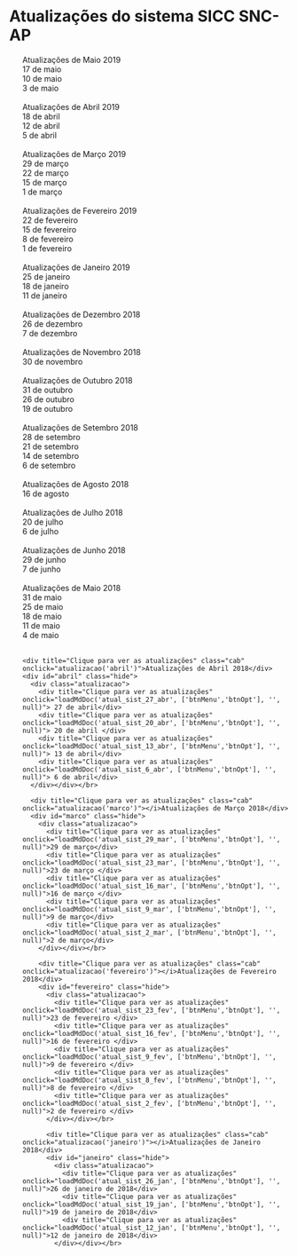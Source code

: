 # Atualizações do sistema SICC SNC-AP

<ul id=commit-history>

<div title="Clique para ver as atualizações" class="cab" onclick="atualizacao('maio_9')" >Atualizações de Maio 2019 </div>
  <div id="maio_9" class="hide">
    <div class="atualizacao">
    <div title="Clique para ver as atualizações" onclick="loadMdDoc('atual_sist_17_mai_9', ['btnMenu','btnOpt'], '', null)">17 de maio</div>
    <div title="Clique para ver as atualizações" onclick="loadMdDoc('atual_sist_10_mai_9', ['btnMenu','btnOpt'], '', null)">10 de maio</div>
    <div title="Clique para ver as atualizações" onclick="loadMdDoc('atual_sist_03_mai_9', ['btnMenu','btnOpt'], '', null)">3 de maio</div>
    </div></div></br>

<div title="Clique para ver as atualizações" class="cab" onclick="atualizacao('abril_9')" >Atualizações de Abril 2019 </div>
  <div id="abril_9" class="hide">
    <div class="atualizacao">
    <div title="Clique para ver as atualizações" onclick="loadMdDoc('atual_sist_18_abr_9', ['btnMenu','btnOpt'], '', null)">18 de abril</div>
    <div title="Clique para ver as atualizações" onclick="loadMdDoc('atual_sist_12_abr_9', ['btnMenu','btnOpt'], '', null)">12 de abril</div>
    <div title="Clique para ver as atualizações" onclick="loadMdDoc('atual_sist_5_abr_9', ['btnMenu','btnOpt'], '', null)">5 de abril</div>
    </div></div></br>

<div title="Clique para ver as atualizações" class="cab" onclick="atualizacao('marco_9')" >Atualizações de Março 2019 </div>
  <div id="marco_9" class="hide">
    <div class="atualizacao">
    <div title="Clique para ver as atualizações" onclick="loadMdDoc('atual_sist_29_mar_9', ['btnMenu','btnOpt'], '', null)">29 de março</div>
    <div title="Clique para ver as atualizações" onclick="loadMdDoc('atual_sist_22_mar_9', ['btnMenu','btnOpt'], '', null)">22 de março</div>
    <div title="Clique para ver as atualizações" onclick="loadMdDoc('atual_sist_15_mar_9', ['btnMenu','btnOpt'], '', null)">15 de março</div>
    <div title="Clique para ver as atualizações" onclick="loadMdDoc('atual_sist_1_mar_9', ['btnMenu','btnOpt'], '', null)">1 de março</div>
    </div></div></br>


<div title="Clique para ver as atualizações" class="cab" onclick="atualizacao('fevereiro_9')" >Atualizações de Fevereiro 2019 </div>
  <div id="fevereiro_9" class="hide">
    <div class="atualizacao">
    <div title="Clique para ver as atualizações" onclick="loadMdDoc('atual_sist_22_fev_9', ['btnMenu','btnOpt'], '', null)">22 de fevereiro</div>
    <div title="Clique para ver as atualizações" onclick="loadMdDoc('atual_sist_15_fev_9', ['btnMenu','btnOpt'], '', null)">15 de fevereiro</div>
    <div title="Clique para ver as atualizações" onclick="loadMdDoc('atual_sist_8_fev_9', ['btnMenu','btnOpt'], '', null)">8 de fevereiro</div>
    <div title="Clique para ver as atualizações" onclick="loadMdDoc('atual_sist_1_fev_9', ['btnMenu','btnOpt'], '', null)">1 de fevereiro</div>
    </div></div></br>

<div title="Clique para ver as atualizações" class="cab" onclick="atualizacao('janeiro_9')" >Atualizações de Janeiro 2019 </div>
  <div id="janeiro_9" class="hide">
    <div class="atualizacao">
    <div title="Clique para ver as atualizações" onclick="loadMdDoc('atual_sist_25_jan_9', ['btnMenu','btnOpt'], '', null)">25 de janeiro</div>
    <div title="Clique para ver as atualizações" onclick="loadMdDoc('atual_sist_17_jan_9', ['btnMenu','btnOpt'], '', null)">18 de janeiro</div>
    <div title="Clique para ver as atualizações" onclick="loadMdDoc('atual_sist_11_jan_9', ['btnMenu','btnOpt'], '', null)">11 de janeiro</div>
    </div></div></br>

  <div title="Clique para ver as atualizações" class="cab" onclick="atualizacao('dezembro')" >Atualizações de Dezembro 2018 </div>
    <div id="dezembro" class="hide">
      <div class="atualizacao">
      <div title="Clique para ver as atualizações" onclick="loadMdDoc('atual_sist_26_dez', ['btnMenu','btnOpt'], '', null)">26 de dezembro</div>
        <div title="Clique para ver as atualizações" onclick="loadMdDoc('atual_sist_7_dez', ['btnMenu','btnOpt'], '', null)">7 de dezembro</div>
      </div></div></br>

<div title="Clique para ver as atualizações" class="cab" onclick="atualizacao('novembro')" >Atualizações de Novembro 2018 </div>
  <div id="novembro" class="hide">
    <div class="atualizacao">
      <div title="Clique para ver as atualizações" onclick="loadMdDoc('atual_sist_30_nov', ['btnMenu','btnOpt'], '', null)">30 de novembro</div>
      </div></div></br>

<div title="Clique para ver as atualizações" class="cab" onclick="atualizacao('outubro')" >Atualizações de Outubro 2018 </div>
  <div id="outubro" class="hide">
    <div class="atualizacao">
      <div title="Clique para ver as atualizações" onclick="loadMdDoc('atual_sist_31_out', ['btnMenu','btnOpt'], '', null)">31 de outubro</div>
      <div title="Clique para ver as atualizações" onclick="loadMdDoc('atual_sist_26_out', ['btnMenu','btnOpt'], '', null)">26 de outubro</div>
      <div title="Clique para ver as atualizações" onclick="loadMdDoc('atual_sist_19_out', ['btnMenu','btnOpt'], '', null)">19 de outubro</div>
      </div></div></br>

<div title="Clique para ver as atualizações" class="cab" onclick="atualizacao('setembro')" >Atualizações de Setembro 2018 </div>
  <div id="setembro" class="hide">
    <div class="atualizacao">
      <div title="Clique para ver as atualizações" onclick="loadMdDoc('atual_sist_28_set', ['btnMenu','btnOpt'], '', null)">28 de setembro</div>
      <div title="Clique para ver as atualizações" onclick="loadMdDoc('atual_sist_20_set', ['btnMenu','btnOpt'], '', null)">21 de setembro</div>
      <div title="Clique para ver as atualizações" onclick="loadMdDoc('atual_sist_14_sep', ['btnMenu','btnOpt'], '', null)">14 de setembro</div>
      <div title="Clique para ver as atualizações" onclick="loadMdDoc('atual_sist_6_sep', ['btnMenu','btnOpt'], '', null)">6 de setembro</div>
      </div></div></br>


  <div title="Clique para ver as atualizações" class="cab" onclick="atualizacao('agosto')" >Atualizações de Agosto 2018 </div>
    <div id="agosto" class="hide">
      <div class="atualizacao">
        <div title="Clique para ver as atualizações" onclick="loadMdDoc('atual_sist_16_ago', ['btnMenu','btnOpt'], '', null)">16 de agosto</div>
        </div></div></br>

  <div title="Clique para ver as atualizações" class="cab" onclick="atualizacao('julho')" >Atualizações de Julho 2018 </div>
    <div id="julho" class="hide">
      <div class="atualizacao">
        <div title="Clique para ver as atualizações" onclick="loadMdDoc('atual_sist_20_jul', ['btnMenu','btnOpt'], '', null)">20 de julho</div>
        <div title="Clique para ver as atualizações" onclick="loadMdDoc('atual_sist_6_jul', ['btnMenu','btnOpt'], '', null)">6 de julho</div>
        </div></div></br>

<div title="Clique para ver as atualizações" class="cab" onclick="atualizacao('junho')">Atualizações de Junho 2018</div>
  <div id="junho" class="hide">
    <div class="atualizacao">
        <div title="Clique para ver as atualizações" onclick="loadMdDoc('atual_sist_29_jun', ['btnMenu','btnOpt'], '', null)">29 de junho</div>
        <div title="Clique para ver as atualizações" onclick="loadMdDoc('atual_sist_7_jun', ['btnMenu','btnOpt'], '', null)">7 de junho</div>
    </div></div></br>

  <div title="Clique para ver as atualizações" class="cab" onclick="atualizacao('maio')">Atualizações de Maio 2018</div>
  <div id="maio" class="hide">
    <div class="atualizacao">
      <div title="Clique para ver as atualizações" onclick="loadMdDoc('atual_sist_31_mai', ['btnMenu','btnOpt'], '', null)">31 de maio</div>
      <div title="Clique para ver as atualizações" onclick="loadMdDoc('atual_sist_25_mai', ['btnMenu','btnOpt'], '', null)">25 de maio</div>
      <div title="Clique para ver as atualizações" onclick="loadMdDoc('atual_sist_18_mai', ['btnMenu','btnOpt'], '', null)">18 de maio</div>
      <div title="Clique para ver as atualizações" onclick="loadMdDoc('atual_sist_11_mai', ['btnMenu','btnOpt'], '', null)">11 de maio</div>
      <div title="Clique para ver as atualizações" onclick="loadMdDoc('atual_sist_4_mai', ['btnMenu','btnOpt'], '', null)">4 de maio</div>
    </div></div></br>

    <div title="Clique para ver as atualizações" class="cab" onclick="atualizacao('abril')">Atualizações de Abril 2018</div>
    <div id="abril" class="hide">
      <div class="atualizacao">
        <div title="Clique para ver as atualizações" onclick="loadMdDoc('atual_sist_27_abr', ['btnMenu','btnOpt'], '', null)"> 27 de abril</div>
        <div title="Clique para ver as atualizações" onclick="loadMdDoc('atual_sist_20_abr', ['btnMenu','btnOpt'], '', null)"> 20 de abril </div>
        <div title="Clique para ver as atualizações" onclick="loadMdDoc('atual_sist_13_abr', ['btnMenu','btnOpt'], '', null)"> 13 de abril</div>
        <div title="Clique para ver as atualizações" onclick="loadMdDoc('atual_sist_6_abr', ['btnMenu','btnOpt'], '', null)"> 6 de abril</div>
      </div></div></br>

      <div title="Clique para ver as atualizações" class="cab" onclick="atualizacao('marco')"></i>Atualizações de Março 2018</div>
      <div id="marco" class="hide">
        <div class="atualizacao">
          <div title="Clique para ver as atualizações" onclick="loadMdDoc('atual_sist_29_mar', ['btnMenu','btnOpt'], '', null)">29 de março</div>
          <div title="Clique para ver as atualizações" onclick="loadMdDoc('atual_sist_23_mar', ['btnMenu','btnOpt'], '', null)">23 de março </div>
          <div title="Clique para ver as atualizações" onclick="loadMdDoc('atual_sist_16_mar', ['btnMenu','btnOpt'], '', null)">16 de março </div>
          <div title="Clique para ver as atualizações" onclick="loadMdDoc('atual_sist_9_mar', ['btnMenu','btnOpt'], '', null)">9 de março</div>
          <div title="Clique para ver as atualizações" onclick="loadMdDoc('atual_sist_2_mar', ['btnMenu','btnOpt'], '', null)">2 de março</div>
        </div></div></br>

        <div title="Clique para ver as atualizações" class="cab" onclick="atualizacao('fevereiro')"></i>Atualizações de Fevereiro 2018</div>
        <div id="fevereiro" class="hide">
          <div class="atualizacao">
            <div title="Clique para ver as atualizações" onclick="loadMdDoc('atual_sist_23_fev', ['btnMenu','btnOpt'], '', null)">23 de fevereiro </div>
            <div title="Clique para ver as atualizações" onclick="loadMdDoc('atual_sist_16_fev', ['btnMenu','btnOpt'], '', null)">16 de fevereiro </div>
            <div title="Clique para ver as atualizações" onclick="loadMdDoc('atual_sist_9_fev', ['btnMenu','btnOpt'], '', null)">9 de fevereiro </div>
            <div title="Clique para ver as atualizações" onclick="loadMdDoc('atual_sist_8_fev', ['btnMenu','btnOpt'], '', null)">8 de fevereiro </div>
            <div title="Clique para ver as atualizações" onclick="loadMdDoc('atual_sist_2_fev', ['btnMenu','btnOpt'], '', null)">2 de fevereiro </div>
          </div></div></br>

          <div title="Clique para ver as atualizações" class="cab" onclick="atualizacao('janeiro')"></i>Atualizações de Janeiro 2018</div>
          <div id="janeiro" class="hide">
            <div class="atualizacao">
              <div title="Clique para ver as atualizações" onclick="loadMdDoc('atual_sist_26_jan', ['btnMenu','btnOpt'], '', null)">26 de janeiro de 2018</div>
              <div title="Clique para ver as atualizações" onclick="loadMdDoc('atual_sist_19_jan', ['btnMenu','btnOpt'], '', null)">19 de janeiro de 2018</div>
              <div title="Clique para ver as atualizações" onclick="loadMdDoc('atual_sist_12_jan', ['btnMenu','btnOpt'], '', null)">12 de janeiro de 2018</div>
            </div></div></br>

</ul>
